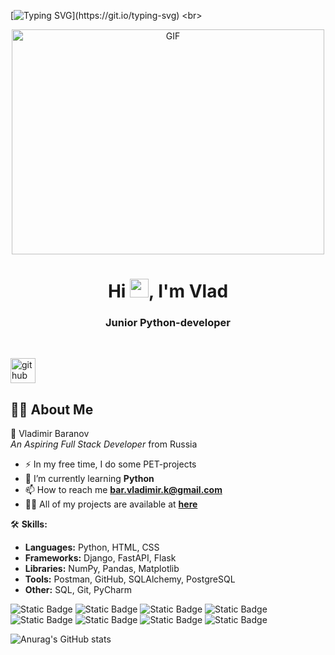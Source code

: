 [![Typing SVG](https://readme-typing-svg.herokuapp.com?size=24&width=600&lines=Welcome+To+Vladimir+Baranov's+Github+Profile..)](https://git.io/typing-svg)
<br> 
<p align="center">
<img align="center" alt="GIF" src="https://github.com/user-attachments/assets/6f686d0d-7fa7-4785-85c9-85c14ffdea36" width="500" height="360" />
</p>
<h1 align="center">Hi <img src="https://raw.githubusercontent.com/MartinHeinz/MartinHeinz/master/wave.gif" width="30px">, I'm Vlad</h1>
<h3 align="center">Junior Python-developer</h3>
<br>

[<img src='https://cdn.jsdelivr.net/npm/simple-icons@3.0.1/icons/github.svg' alt='github' height='40'>](https://github.com/0101Programmer)

## 🙋‍♂️ About Me
🚀 Vladimir Baranov  
*An Aspiring Full Stack Developer* from Russia

- :zap: In my free time, I do some PET-projects
- 🌱 I’m currently learning **Python**
- 📫 How to reach me **bar.vladimir.k@gmail.com**
- 👨‍💻 All of my projects are available at **[here](https://github.com/stars/0101Programmer/lists/pet-projects)**

🛠️ **Skills:**
- **Languages:** Python, HTML, CSS
- **Frameworks:** Django, FastAPI, Flask
- **Libraries:** NumPy, Pandas, Matplotlib
- **Tools:** Postman, GitHub, SQLAlchemy, PostgreSQL
- **Other:** SQL, Git, PyCharm

![Static Badge](https://img.shields.io/badge/py-python-yellow?logo=python)
<img alt="Static Badge" src="https://img.shields.io/badge/PyCharm-yellow?logo=pycharm&logoColor=black">
<img alt="Static Badge" src="https://img.shields.io/badge/sq-light-navy?logo=sqlite&labelColor=blue">
<img alt="Static Badge" src="https://img.shields.io/badge/GitHub-black?logo=github">
<img alt="Static Badge" src="https://img.shields.io/badge/DBeaver-382923?logo=dbeaver">
<img alt="Static Badge" src="https://img.shields.io/badge/python-django?logo=django&labelColor=%23092E20&color=%233776AB">
<img alt="Static Badge" src="https://img.shields.io/badge/Flask-black?logo=flask">
<img alt="Static Badge" src="https://img.shields.io/badge/FastAPI-%23009688?logo=fastapi&labelColor=white">

![Anurag's GitHub stats](https://github-readme-stats.vercel.app/api?username=0101Programmer&show_icons=true&theme=radical)
